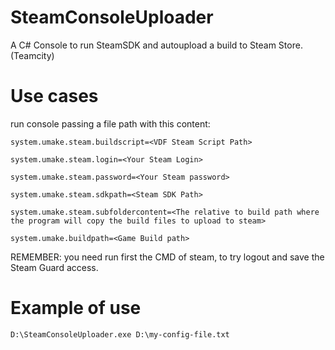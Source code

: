 # SteamConsoleUploader
A C# Console to run SteamSDK and autoupload a build to Steam Store. (Teamcity) 

# Use cases

run console passing a file  path with this content:

```
system.umake.steam.buildscript=<VDF Steam Script Path>

system.umake.steam.login=<Your Steam Login>

system.umake.steam.password=<Your Steam password>

system.umake.steam.sdkpath=<Steam SDK Path>

system.umake.steam.subfoldercontent=<The relative to build path where the program will copy the build files to upload to steam>

system.umake.buildpath=<Game Build path>
```

REMEMBER: you need run first the CMD of steam, to try logout and save the Steam Guard access.

# Example of use
```
D:\SteamConsoleUploader.exe D:\my-config-file.txt
```

